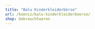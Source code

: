 ```yaml
---
title: "Balu Kinderkleiderbörse"
url: /koeniz/balu-kinderkleiderboerse/
shop: Gebrauchtwaren
---
```

